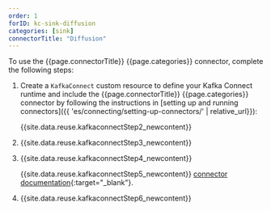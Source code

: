 ```yaml
---
order: 1
forID: kc-sink-diffusion
categories: [sink]
connectorTitle: "Diffusion"
---
```


To use the {{page.connectorTitle}} {{page.categories}} connector, complete the following steps:

1. Create a `KafkaConnect` custom resource to define your Kafka Connect runtime and include the {{page.connectorTitle}} {{page.categories}} connector by following the instructions in [setting up and running connectors]({{ 'es/connecting/setting-up-connectors/' | relative_url}}):

   {{site.data.reuse.kafkaconnectStep2_newcontent}}    

2. {{site.data.reuse.kafkaconnectStep3_newcontent}}  

3. {{site.data.reuse.kafkaconnectStep4_newcontent}}
   
   {{site.data.reuse.kafkaconnectStep5_newcontent}} [connector documentation](https://github.com/diffusiondata/diffusion-kafka-connect?tab=readme-ov-file#diffusionconnector-configs){:target="_blank"}.       
    
4. {{site.data.reuse.kafkaconnectStep6_newcontent}}
